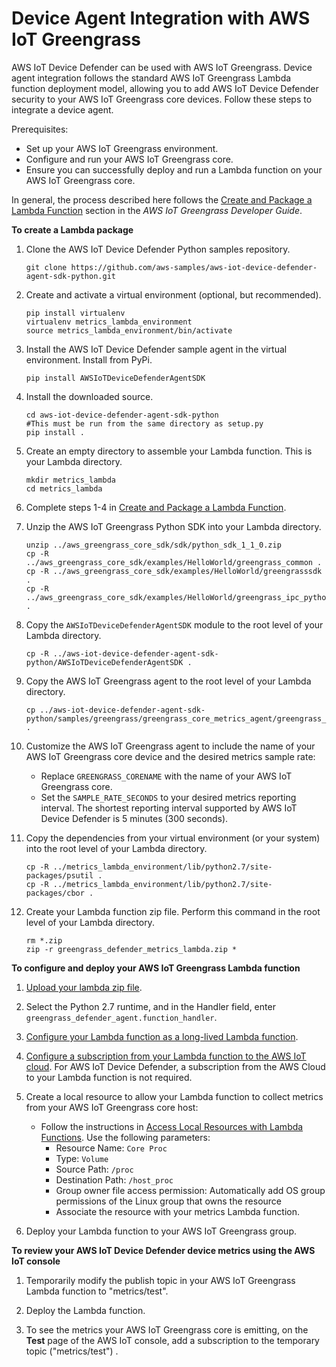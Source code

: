# Device Agent Integration with AWS IoT Greengrass<a name="device-defender-DetectMetricsGreengrassIntegration"></a>

AWS IoT Device Defender can be used with AWS IoT Greengrass\. Device agent integration follows the standard AWS IoT Greengrass Lambda function deployment model, allowing you to add AWS IoT Device Defender security to your AWS IoT Greengrass core devices\. Follow these steps to integrate a device agent\.

Prerequisites:
+ Set up your AWS IoT Greengrass environment\.
+ Configure and run your AWS IoT Greengrass core\.
+ Ensure you can successfully deploy and run a Lambda function on your AWS IoT Greengrass core\.

In general, the process described here follows the [Create and Package a Lambda Function](https://docs.aws.amazon.com/greengrass/latest/developerguide/create-lambda.html) section in the *AWS IoT Greengrass Developer Guide*\.

**To create a Lambda package**

1. Clone the AWS IoT Device Defender Python samples repository\.

   ```
   git clone https://github.com/aws-samples/aws-iot-device-defender-agent-sdk-python.git
   ```

1. Create and activate a virtual environment \(optional, but recommended\)\.

   ```
   pip install virtualenv
   virtualenv metrics_lambda_environment
   source metrics_lambda_environment/bin/activate
   ```

1. Install the AWS IoT Device Defender sample agent in the virtual environment\. Install from PyPi\.

   ```
   pip install AWSIoTDeviceDefenderAgentSDK
   ```

1. Install the downloaded source\.

   ```
   cd aws-iot-device-defender-agent-sdk-python
   #This must be run from the same directory as setup.py
   pip install .
   ```

1. Create an empty directory to assemble your Lambda function\. This is your Lambda directory\.

   ```
   mkdir metrics_lambda
   cd metrics_lambda
   ```

1. Complete steps 1\-4 in [Create and Package a Lambda Function](https://docs.aws.amazon.com/greengrass/latest/developerguide/create-lambda.html)\.

1. Unzip the AWS IoT Greengrass Python SDK into your Lambda directory\. 

   ```
   unzip ../aws_greengrass_core_sdk/sdk/python_sdk_1_1_0.zip
   cp -R ../aws_greengrass_core_sdk/examples/HelloWorld/greengrass_common .
   cp -R ../aws_greengrass_core_sdk/examples/HelloWorld/greengrasssdk .
   cp -R ../aws_greengrass_core_sdk/examples/HelloWorld/greengrass_ipc_python_sdk .
   ```

1. Copy the `AWSIoTDeviceDefenderAgentSDK` module to the root level of your Lambda directory\.

   ```
   cp -R ../aws-iot-device-defender-agent-sdk-python/AWSIoTDeviceDefenderAgentSDK . 
   ```

1. Copy the AWS IoT Greengrass agent to the root level of your Lambda directory\. 

   ```
   cp ../aws-iot-device-defender-agent-sdk-python/samples/greengrass/greengrass_core_metrics_agent/greengrass_defender_agent.py . 
   ```

1. Customize the AWS IoT Greengrass agent to include the name of your AWS IoT Greengrass core device and the desired metrics sample rate:
   + Replace `GREENGRASS_CORENAME` with the name of your AWS IoT Greengrass core\.
   + Set the `SAMPLE_RATE_SECONDS` to your desired metrics reporting interval\. The shortest reporting interval supported by AWS IoT Device Defender is 5 minutes \(300 seconds\)\.

1. Copy the dependencies from your virtual environment \(or your system\) into the root level of your Lambda directory\. 

   ```
   cp -R ../metrics_lambda_environment/lib/python2.7/site-packages/psutil .
   cp -R ../metrics_lambda_environment/lib/python2.7/site-packages/cbor .
   ```

1. Create your Lambda function zip file\. Perform this command in the root level of your Lambda directory\.

   ```
   rm *.zip
   zip -r greengrass_defender_metrics_lambda.zip *
   ```

**To configure and deploy your AWS IoT Greengrass Lambda function**

1. [Upload your lambda zip file](https://docs.aws.amazon.com/greengrass/latest/developerguide/package.html)\. 

1. Select the Python 2\.7 runtime, and in the Handler field, enter `greengrass_defender_agent.function_handler`\.

1. [Configure your Lambda function as a long\-lived Lambda function](https://docs.aws.amazon.com/greengrass/latest/developerguide/long-lived.html)\.

1. [Configure a subscription from your Lambda function to the AWS IoT cloud](https://docs.aws.amazon.com/greengrass/latest/developerguide/config-subs.html)\. For AWS IoT Device Defender, a subscription from the AWS Cloud to your Lambda function is not required\.

1. Create a local resource to allow your Lambda function to collect metrics from your AWS IoT Greengrass core host: 
   + Follow the instructions in [Access Local Resources with Lambda Functions](https://docs.aws.amazon.com/greengrass/latest/developerguide/access-local-resources.html)\. Use the following parameters:
     + Resource Name: `Core Proc`
     + Type: `Volume`
     + Source Path: `/proc`
     + Destination Path: `/host_proc`
     + Group owner file access permission: Automatically add OS group permissions of the Linux group that owns the resource
     + Associate the resource with your metrics Lambda function\.

1. Deploy your Lambda function to your AWS IoT Greengrass group\. 

**To review your AWS IoT Device Defender device metrics using the AWS IoT console**

1. Temporarily modify the publish topic in your AWS IoT Greengrass Lambda function to "metrics/test"\. 

1. Deploy the Lambda function\. 

1. To see the metrics your AWS IoT Greengrass core is emitting, on the **Test** page of the AWS IoT console, add a subscription to the temporary topic \("metrics/test"\) \. 